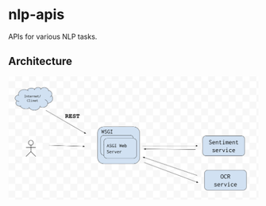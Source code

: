 # nlp-apis
APIs for various NLP tasks.

## Architecture
![System Architecture](/static/images/system_design.png)
